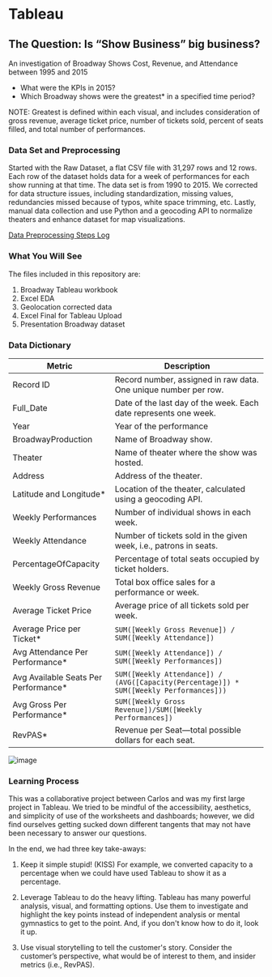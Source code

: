 # Tableau

## The Question: Is “Show Business” big business?

An investigation of Broadway Shows Cost, Revenue, and Attendance between 1995 and 2015

- What were the KPIs in 2015?
- Which Broadway shows were the greatest* in a specified time period?

NOTE: Greatest is defined within each visual, and includes consideration of gross revenue, average ticket price, number of
tickets sold, percent of seats filled, and total number of performances.

### Data Set and Preprocessing

Started with the Raw Dataset, a flat CSV file with 31,297 rows and 12 rows. Each row of the dataset holds data for a week
of performances for each show running at that time. The data set is from 1990 to 2015.
We corrected for data structure issues, including standardization, missing values, redundancies missed because of typos,
white space trimming, etc.
Lastly, manual data collection and use Python and a geocoding API to normalize theaters and enhance dataset for map visualizations.

[Data Preprocessing Steps Log](https://acrobat.adobe.com/id/urn:aaid:sc:us:689f62b3-c5ee-47bb-9cc5-5efb97d5a943)



### What You Will See

The files included in this repository are:
1. Broadway Tableau workbook
2. Excel EDA
3. Geolocation corrected data
4. Excel Final for Tableau Upload
5. Presentation Broadway dataset

### Data Dictionary

| Metric                    	| Description                                                                           	|
|-------------------------------|-------------------------------------------------------------------------------------------|
| Record ID                 	| Record number, assigned in raw data. One unique number per row.                       	|
| Full_Date                 	| Date of the last day of the week. Each date represents one week.                      	|
| Year                      	| Year of the performance                                                               	|
| BroadwayProduction        	| Name of Broadway show.                                                                	|
| Theater                   	| Name of theater where the show was hosted.                                            	|
| Address                   	| Address of the theater.                                                               	|
| Latitude and Longitude*   	| Location of the theater, calculated using a geocoding API.                            	|
| Weekly Performances       	| Number of individual shows in each week.                                              	|
| Weekly Attendance         	| Number of tickets sold in the given week, i.e., patrons in seats.                     	|
| PercentageOfCapacity      	| Percentage of total seats occupied by ticket holders.                                 	|
| Weekly Gross Revenue      	| Total box office sales for a performance or week.                                     	|
| Average Ticket Price      	| Average price of all tickets sold per week.                                           	|
| Average Price per Ticket* 	| `SUM([Weekly Gross Revenue]) / SUM([Weekly Attendance])`                               	|
| Avg Attendance Per Performance* | `SUM([Weekly Attendance]) / SUM([Weekly Performances])`                               	|
| Avg Available Seats Per Performance* | `SUM([Weekly Attendance]) / (AVG([Capacity(Percentage)]) * SUM([Weekly Performances]))` |
| Avg Gross Per Performance*	| `SUM([Weekly Gross Revenue])/SUM([Weekly Performances])`                              	|
| RevPAS*                   	| Revenue per Seat—total possible dollars for each seat.                                	|

![image](https://github.com/amrubinson/Tableau/assets/157393313/0b6147bc-6063-4ed4-956b-1e030f5f1b3a)


### Learning Process

This was a collaborative project between Carlos and was my first large project in Tableau. We tried to be mindful
of the accessibility, aesthetics, and simplicity of use of the worksheets and dashboards; however, we did find ourselves
getting sucked down different tangents that may not have been necessary to answer our questions.

In the end, we had three key take-aways:
1. Keep it simple stupid! (KISS)
For example, we converted capacity to a percentage when we could have used Tableau to show it as a percentage.

2. Leverage Tableau to do the heavy lifting.
Tableau has many powerful analysis, visual, and formatting options. Use them to investigate and highlight the key points
instead of independent analysis or mental gymnastics to get to the point. And, if you don't know how to do it, look it up.

3. Use visual storytelling to tell the customer's story.
Consider the customer’s perspective, what would be of interest to them, and insider metrics (i.e., RevPAS).
